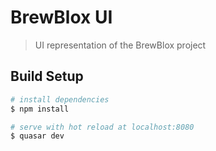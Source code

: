 # BrewBlox UI

> UI representation of the BrewBlox project

## Build Setup

``` bash
# install dependencies
$ npm install

# serve with hot reload at localhost:8080
$ quasar dev
```

